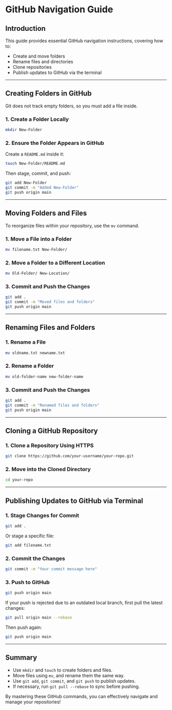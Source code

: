 # GitHub Navigation Guide

## Introduction
This guide provides essential GitHub navigation instructions, covering how to:
- Create and move folders
- Rename files and directories
- Clone repositories
- Publish updates to GitHub via the terminal

---

## Creating Folders in GitHub
Git does not track empty folders, so you must add a file inside.

### **1. Create a Folder Locally**
```bash
mkdir New-Folder
```

### **2. Ensure the Folder Appears in GitHub**
Create a `README.md` inside it:
```bash
touch New-Folder/README.md
```
Then stage, commit, and push:
```bash
git add New-Folder
git commit -m "Added New-Folder"
git push origin main
```

---

## Moving Folders and Files
To reorganize files within your repository, use the `mv` command.

### **1. Move a File into a Folder**
```bash
mv filename.txt New-Folder/
```

### **2. Move a Folder to a Different Location**
```bash
mv Old-Folder/ New-Location/
```

### **3. Commit and Push the Changes**
```bash
git add .
git commit -m "Moved files and folders"
git push origin main
```

---

## Renaming Files and Folders
### **1. Rename a File**
```bash
mv oldname.txt newname.txt
```

### **2. Rename a Folder**
```bash
mv old-folder-name new-folder-name
```

### **3. Commit and Push the Changes**
```bash
git add .
git commit -m "Renamed files and folders"
git push origin main
```

---

## Cloning a GitHub Repository
### **1. Clone a Repository Using HTTPS**
```bash
git clone https://github.com/your-username/your-repo.git
```

### **2. Move into the Cloned Directory**
```bash
cd your-repo
```

---

## Publishing Updates to GitHub via Terminal
### **1. Stage Changes for Commit**
```bash
git add .
```
Or stage a specific file:
```bash
git add filename.txt
```

### **2. Commit the Changes**
```bash
git commit -m "Your commit message here"
```

### **3. Push to GitHub**
```bash
git push origin main
```

If your push is rejected due to an outdated local branch, first pull the latest changes:
```bash
git pull origin main --rebase
```
Then push again:
```bash
git push origin main
```

---

## Summary
- Use `mkdir` and `touch` to create folders and files.
- Move files using `mv`, and rename them the same way.
- Use `git add`, `git commit`, and `git push` to publish updates.
- If necessary, run `git pull --rebase` to sync before pushing.

By mastering these GitHub commands, you can effectively navigate and manage your repositories!
